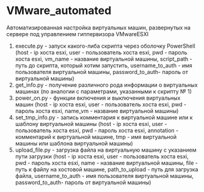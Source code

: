 # VMware_automated
Автоматизированная настройка виртуальных машин, развернутых на сервере под управлением гиппервизора VMwareESXI

1) execute.py - запуск какого-либа скрипта через оболочку PowerShell (host - ip хоста esxi, user - пользователь хоста esxi, pwd - пароль хоста esxi, vm_name -  название виртуальной машины, script_path - путь до скрипта, который хотим запустить, username_to_auth - имя пользователя виртуальной машины, password_to_auth- пароль от виртуальной машины)
2) get_info.py - получение различного рода информации о виртуальных машинах (по аналогии с параметрами, указанными к скрипту № 1)
3) power_on.py - функции включения и выключения виртуальных машин (host - ip хоста esxi, user - пользователь хоста esxi, pwd - пароль хоста esxi, name_vm -  название виртуальной машины)
4) set_tmp_info.py - запись комментария к виртуальной машине или к шаблону виртуальной машины (host - ip хоста esxi, user - пользователь хоста esxi, pwd - пароль хоста esxi, annotation - комментарий к виртуальной машине, tmp - имя виртуальной машины или шаблона виртуальной машины)
5) upload_file.py - загрузка файла на виртуальную машину с указанием пути загрузки (host - ip хоста esxi, user - пользователь хоста esxi, pwd - пароль хоста esxi, name -  название виртуальной машины, file - путь к файлу на хостовой машине, path_to_upload - путь для загрузка файла, username_to_auth - имя пользователя виртуальной машины, password_to_auth- пароль от виртуальной машины)

